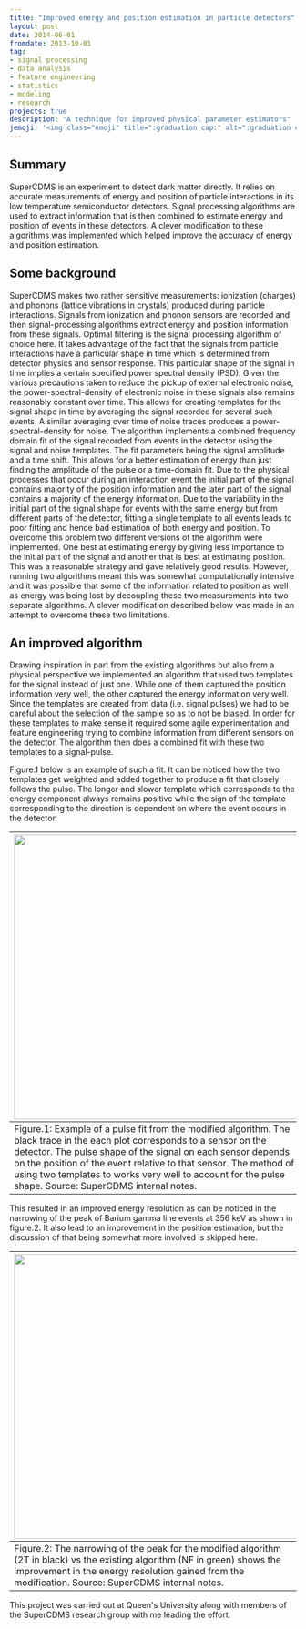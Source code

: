 ```yaml
---
title: "Improved energy and position estimation in particle detectors"
layout: post
date: 2014-06-01
fromdate: 2013-10-01
tag:
- signal processing
- data analysis
- feature engineering
- statistics
- modeling
- research
projects: true
description: "A technique for improved physical parameter estimators"
jemoji: '<img class="emoji" title=":graduation cap:" alt=":graduation cap:" src="https://assets.github.com/images/icons/emoji/unicode/1f52c.png" height="20" width="20" align="absmiddle">'
---
```


## Summary

SuperCDMS is an experiment to detect dark matter directly. It relies on accurate measurements of energy and position of particle interactions in its low temperature semiconductor detectors. Signal processing algorithms are used to extract information that is then combined to estimate energy and position of events in these detectors. A clever modification to these algorithms was implemented which helped improve the accuracy of energy and position estimation.

## Some background

SuperCDMS makes two rather sensitive measurements: ionization (charges) and phonons (lattice vibrations in crystals) produced during particle interactions. Signals from ionization and phonon sensors are recorded and then signal-processing algorithms extract energy and position information from these signals. Optimal filtering is the signal processing algorithm of choice here. It takes advantage of the fact that the signals from particle interactions have a particular shape in time which is determined from detector physics and sensor response. This particular shape of the signal in time implies a certain specified power spectral density (PSD). Given the various precautions taken to reduce the pickup of external electronic noise, the power-spectral-density of electronic noise in these signals also remains reasonably constant over time. This allows for creating templates for the signal shape in time by averaging the signal recorded for several such events. A similar averaging over time of noise traces produces a power-spectral-density for noise. The algorithm implements a combined frequency domain fit  of the signal recorded from events in the detector using the signal and noise templates. The fit parameters being the signal amplitude and a time shift. This allows for a better estimation of energy than just finding the amplitude of the pulse or a time-domain fit. Due to the physical processes that occur during an interaction event the initial part of the signal contains majority of the position information and the later part of the signal contains a majority of the energy information. Due to the variability in the initial part of the signal shape for events with the same energy but from different parts of the detector, fitting a single template to all events leads to poor fitting and hence bad estimation of both energy and position. To overcome this problem two different versions of the algorithm were implemented. One best at estimating energy by giving less importance to the initial part of the signal and another that is best at estimating position. This was a reasonable strategy and gave relatively good results. However, running two algorithms meant this was somewhat computationally intensive and it was possible that some of the information related to position as well as energy was being lost by decoupling these two measurements into two separate algorithms. A clever modification described below was made in an attempt to overcome these two limitations.

## An improved algorithm

Drawing inspiration in part from the existing algorithms but also from a physical perspective we implemented an algorithm that used two templates for the signal instead of just one. While one of them captured the position information very well, the other captured the energy information very well. Since the templates  are created from data (i.e. signal pulses) we had to be careful about the selection of the sample so as to not be biased. In order for these templates to make sense it required some agile experimentation and feature engineering trying to combine information from different sensors on the detector. The algorithm then does a combined fit with these two templates to a signal-pulse.

Figure.1 below is an example of such a fit. It can be noticed how the two templates get weighted and added together to produce a fit that closely follows the pulse. The longer and slower template which corresponds to the energy component always remains positive while the sign of the template corresponding to the direction is dependent on where the event occurs in the detector.

|  <img src="{{ site.relrefurl }}/Site_Materials/figures/2Tfit_pulse_eg.png" width="500" align="center"> |
|-----------------------------|
|Figure.1: Example of a pulse fit from the modified algorithm. The black trace in the each plot corresponds to a sensor on the detector. The pulse shape of the signal on each sensor depends on the position of the event relative to that  sensor. The method of using two templates to works very well to account for the pulse shape. Source: SuperCDMS internal notes.|

This resulted in an improved energy resolution as can be noticed in the narrowing of the peak of Barium gamma line events at 356 keV as shown in figure.2. It also lead to an improvement in the position estimation, but the discussion of that being somewhat more involved is skipped here.

|  <img src="{{ site.relrefurl }}/Site_Materials/figures/Barium_Peak_res.png" width="500" align="center"> |
|-----------------------------|
|Figure.2: The narrowing of the peak for the modified algorithm (2T in black) vs the existing algorithm (NF in green) shows the improvement in the energy resolution gained from the modification. Source: SuperCDMS internal notes.|

This project was carried out at Queen's University along with members of the SuperCDMS research group with me leading the effort.  
